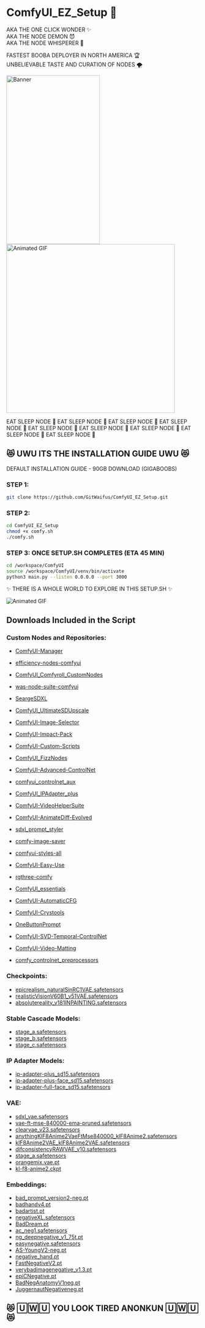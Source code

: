 # ComfyUI_EZ_Setup 🚀

AKA THE ONE CLICK WONDER ✨  
AKA THE NODE DEMON 😈  
AKA THE NODE WHISPERER 🤫  

FASTEST BOOBA DEPLOYER IN NORTH AMERICA 🏆  
UNBELIEVABLE TASTE AND CURATION OF NODES 🌪️  


<img src="https://i.imgur.com/CrRCByW.png" alt="Banner" width="244" height="440"/> 
<img src="https://media.giphy.com/media/v1.Y2lkPTc5MGI3NjExMDY0MWVhbmFhMjFsaXZkNzhkMDY2MmJ4NTJiY3Zkcm5yb2V0NXZldCZlcD12MV9pbnRlcm5hbF9naWZfYnlfaWQmY3Q9Zw/2ppA7PktakC1V0AhvB/giphy-downsized-large.gif/giphy-downsized-large.gif" alt="Animated GIF" width="440" height="440"/>







EAT SLEEP NODE 🔄 EAT SLEEP NODE 🔄 EAT SLEEP NODE 🔄 EAT SLEEP NODE 🔄 EAT SLEEP NODE 🔄 EAT SLEEP NODE 🔄 EAT SLEEP NODE 🔄 EAT SLEEP NODE 🔄 EAT SLEEP NODE 🔄 

## 😻 UWU ITS THE INSTALLATION GUIDE UWU 😻

DEFAULT INSTALLATION GUIDE - 90GB DOWNLOAD (GIGABOOBS)

### STEP 1:
```bash
git clone https://github.com/GitWaifus/ComfyUI_EZ_Setup.git
```

### STEP 2:
```bash
cd ComfyUI_EZ_Setup
chmod +x comfy.sh
./comfy.sh
```

### STEP 3: ONCE SETUP.SH COMPLETES (ETA 45 MIN)
```bash
cd /workspace/ComfyUI
source /workspace/ComfyUI/venv/bin/activate
python3 main.py --listen 0.0.0.0 --port 3000
```

✨ THERE IS A WHOLE WORLD TO EXPLORE IN THIS SETUP.SH ✨

<img src="https://media.giphy.com/media/O6mytDQenfa0uYnXBL/giphy.gif/giphy-downsized-large.gif" alt="Animated GIF" />

## Downloads Included in the Script

### Custom Nodes and Repositories:
- [ComfyUI-Manager](https://github.com/ltdrdata/ComfyUI-Manager.git)
- [efficiency-nodes-comfyui](https://github.com/jags111/efficiency-nodes-comfyui.git)
- [ComfyUI_Comfyroll_CustomNodes](https://github.com/Suzie1/ComfyUI_Comfyroll_CustomNodes.git)
- [was-node-suite-comfyui](https://github.com/WASasquatch/was-node-suite-comfyui/)
- [SeargeSDXL](https://github.com/SeargeDP/SeargeSDXL.git)
- [ComfyUI_UltimateSDUpscale](https://github.com/ssitu/ComfyUI_UltimateSDUpscale)
- [ComfyUI-Image-Selector](https://github.com/SLAPaper/ComfyUI-Image-Selector.git)
- [ComfyUI-Impact-Pack](https://github.com/ltdrdata/ComfyUI-Impact-Pack.git)
- [ComfyUI-Custom-Scripts](https://github.com/pythongosssss/ComfyUI-Custom-Scripts.git)
- [ComfyUI_FizzNodes](https://github.com/FizzleDorf/ComfyUI_FizzNodes.git)
- [ComfyUI-Advanced-ControlNet](https://github.com/Kosinkadink/ComfyUI-Advanced-ControlNet.git)
- [comfyui_controlnet_aux](https://github.com/Fannovel16/comfyui_controlnet_aux/)
- [ComfyUI_IPAdapter_plus](https://github.com/cubiq/ComfyUI_IPAdapter_plus.git)
- [ComfyUI-VideoHelperSuite](https://github.com/Kosinkadink/ComfyUI-VideoHelperSuite.git)
- [ComfyUI-AnimateDiff-Evolved](https://github.com/Kosinkadink/ComfyUI-AnimateDiff-Evolved.git)
- [sdxl_prompt_styler](https://github.com/twri/sdxl_prompt_styler.git)
- [comfy-image-saver](https://github.com/giriss/comfy-image-saver.git)
- [comfyui-styles-all](https://github.com/aegis72/comfyui-styles-all.git)
- [ComfyUI-Easy-Use](https://github.com/yolain/ComfyUI-Easy-Use.git)
- [rgthree-comfy](https://github.com/rgthree/rgthree-comfy.git)
- [ComfyUI_essentials](https://github.com/cubiq/ComfyUI_essentials.git)
- [ComfyUI-AutomaticCFG](https://github.com/Extraltodeus/ComfyUI-AutomaticCFG.git)
- [ComfyUI-Crystools](https://github.com/crystian/ComfyUI-Crystools.git)
- [OneButtonPrompt](https://github.com/AIrjen/OneButtonPrompt)
- [ComfyUI-SVD-Temporal-ControlNet](https://github.com/kijai/comfyui-svd-temporal-controlnet.git)
- [ComfyUI-Video-Matting](https://github.com/Fannovel16/ComfyUI-Video-Matting.git)

- [comfy_controlnet_preprocessors](https://github.com/Fannovel16/comfy_controlnet_preprocessors)
### Checkpoints:
- [epicrealism_naturalSinRC1VAE.safetensors](https://civitai.com/api/download/models/143906?type=Model&format=SafeTensor&size=pruned&fp=fp16)
- [realisticVisionV60B1_v51VAE.safetensors](https://civitai.com/api/download/models/130072?type=Model&format=SafeTensor&size=full&fp=fp16)
- [absolutereality_v181INPAINTING.safetensors](https://civitai.com/api/download/models/134084)

### Stable Cascade Models:

- [stage_a.safetensors](https://huggingface.co/stabilityai/stable-cascade/resolve/main/stage_a.safetensors?download=true)
- [stage_b.safetensors](https://huggingface.co/stabilityai/stable-cascade/resolve/main/stage_b.safetensors?download=true)
- [stage_c.safetensors](https://huggingface.co/stabilityai/stable-cascade/resolve/main/stage_c.safetensors?download=true)


### IP Adapter Models:
- [ip-adapter-plus_sd15.safetensors](https://huggingface.co/h94/IP-Adapter/resolve/main/models/ip-adapter-plus_sd15.safetensors?download=true)
- [ip-adapter-plus-face_sd15.safetensors](https://huggingface.co/h94/IP-Adapter/resolve/main/models/ip-adapter-plus-face_sd15.safetensors?download=true)
- [ip-adapter-full-face_sd15.safetensors](https://huggingface.co/h94/IP-Adapter/resolve/main/models/ip-adapter-full-face_sd15.safetensors?download=true)

### VAE:

- [sdxl_vae.safetensors](https://huggingface.co/stabilityai/sdxl-vae/resolve/main/sdxl_vae.safetensors?download=true)
- [vae-ft-mse-840000-ema-pruned.safetensors](https://huggingface.co/stabilityai/sd-vae-ft-mse-original/resolve/main/vae-ft-mse-840000-ema-pruned.safetensors?download=true)
- [clearvae_v23.safetensors](https://civitai.com/api/download/models/88156?type=Model&format=SafeTensor)
- [anythingKlF8Anime2VaeFtMse840000_klF8Anime2.safetensors](https://civitai.com/api/download/models/131654)
- [klF8Anime2VAE_klF8Anime2VAE.safetensors](https://civitai.com/api/download/models/28569?type=Model&format=SafeTensor)
- [difconsistencyRAWVAE_v10.safetensors](https://civitai.com/api/download/models/94036?type=Model&format=PickleTensor)
- [stage_a.safetensors](https://huggingface.co/stabilityai/stable-cascade/resolve/main/stage_a.safetensors?download=true)
- [orangemix.vae.pt](https://huggingface.co/WarriorMama777/OrangeMixs/resolve/main/VAEs/orangemix.vae.pt)
- [kl-f8-anime2.ckpt](https://huggingface.co/hakurei/waifu-diffusion-v1-4/resolve/main/vae/kl-f8-anime2.ckpt)


### Embeddings: 

- [bad_prompt_version2-neg.pt](https://civitai.com/api/download/models/60095?type=Negative&format=Other)
- [badhandv4.pt](https://civitai.com/api/download/models/20068)
- [badartist.pt](https://civitai.com/api/download/models/6056?type=Negative&format=Other)
- [negativeXL.safetensors](https://civitai.com/api/download/models/134583)
- [BadDream.pt](https://civitai.com/api/download/models/77169?type=Model&format=PickleTensor)
- [ac_neg1.safetensors](https://civitai.com/api/download/models/166373?type=Model&format=SafeTensor)
- [ng_deepnegative_v1_75t.pt](https://civitai.com/api/download/models/5637?type=Model&format=PickleTensor&size=full&fp=fp16)
- [easynegative.safetensors](https://civitai.com/api/download/models/9208?type=Model&format=SafeTensor&size=full&fp=fp16)
- [AS-YoungV2-neg.pt](https://civitai.com/api/download/models/94765)
- [negative_hand.pt](https://civitai.com/api/download/models/60938?type=Negative&format=Other)
- [FastNegativeV2.pt](https://civitai.com/api/download/models/94057?type=Model&format=PickleTensor)
- [verybadimagenegative_v1.3.pt](https://civitai.com/api/download/models/25820?type=Model&format=PickleTensor&size=full&fp=fp16)
- [epiCNegative.pt](https://civitai.com/api/download/models/95263?type=Model&format=Other)
- [BadNegAnatomyV1neg.pt](https://civitai.com/api/download/models/64063)
- [JuggernautNegativeneg.pt](https://civitai.com/api/download/models/86553?type=Negative&format=Other)



## 😻 🅄🅆🅄 YOU LOOK TIRED ANONKUN 🅄🅆🅄 😻

<div style="width: 900px; height: 800px; background-image: url('https://i.imgur.com/65ZoSuv.png'); background-position: center -420; background-size: cover;"></div>

## 🅄🅆🅄 NODES 🅄🅆🅄 NODES 🅄🅆🅄 NODES 🅄🅆🅄 NODES 🅄🅆🅄 NODES 🅄🅆🅄 





### Loras:
- [sd_xl_offset_example-lora_1.0.safetensors](https://huggingface.co/stabilityai/stable-diffusion-xl-base-1.0/resolve/main/sd_xl_offset_example-lora_1.0.safetensors)
- [aesthetic_anime_v1s.safetensors](https://civitai.com/api/download/models/331598?type=Model&format=SafeTensor)
- [more_details.safetensors](https://civitai.com/api/download/models/87153?type=Model&format=SafeTensor)
- [CharacterDesign_Concept-10.safetensors](https://civitai.com/api/download/models/107502?type=Model&format=SafeTensor)
- [DetailedEyes_XLv3.safetensors](https://civitai.com/api/download/models/145907)
- [animetarotV51.safetensors](https://civitai.com/api/download/models/28609)
- [pixel_f2.safetensors](https://civitai.com/api/download/models/52870?type=Model&format=SafeTensor)
- [ghibli_style_offset.safetensors](https://civitai.com/api/download/models/7657?type=Model&format=SafeTensor&size=full&fp=fp16)
- [elf-pc-98.safetensors](https://civitai.com/api/download/models/14769?type=Model&format=SafeTensor&size=full&fp=fp16)
- [GachaSplash4.safetensors](https://civitai.com/api/download/models/38884)
- [epiCRealismHelper.safetensors](https://civitai.com/api/download/models/118945?type=Model&format=SafeTensor)
- [lucy_offset.safetensors](https://civitai.com/api/download/models/6370?type=Model&format=SafeTensor)
- [polyhedron_new_skin_v1.1.safetensors](https://civitai.com/api/download/models/122580)
- [arcane_offset.safetensors](https://civitai.com/api/download/models/8339?type=Model&format=SafeTensor&size=full&fp=fp16)
- [animemix_v3_offset.safetensors](https://civitai.com/api/download/models/60568?type=Model&format=SafeTensor)
- [juliaAP1.0.safetensors](https://civitai.com/api/download/models/226146?type=Model&format=SafeTensor)
- [thickline_fp16.safetensors](https://civitai.com/api/download/models/16368)
- [CrazyExpressions.safetensors](https://civitai.com/api/download/models/91871)
- [genshinfull1-000006.safetensors](https://civitai.com/api/download/models/116970?type=Model&format=SafeTensor)
- [theovercomer8sContrastFix_sd21768.safetensors](https://civitai.com/api/download/models/10350)
- [theovercomer8sContrastFix_sd15.safetensors](https://civitai.com/api/download/models/10638)
- [3DMM_V12.safetensors](https://civitai.com/api/download/models/107366)
- [breastsizeslideroffset.safetensors](https://civitai.com/api/download/models/146600)
- [pixel-art-xl-v1.1.safetensors](https://civitai.com/api/download/models/135931)
- [hair_length_slider_v1.safetensors](https://civitai.com/api/download/models/123434?type=Model&format=SafeTensor)
- [YorHa_N2_TypeB.safetensors](https://civitai.com/api/download/models/91848?type=Model&format=SafeTensor)
- [StandingWithBackground.safetensors](https://civitai.com/api/download/models/20072)
- [people_count_slider_v1.safetensors](https://civitai.com/api/download/models/123309?type=Model&format=SafeTensor)
- [CyberPunkAI.safetensors](https://civitai.com/api/download/models/81907?type=Model&format=SafeTensor)
- [Adventurers_v20.safetensors](https://civitai.com/api/download/models/124691)
- [age_slider_v20.safetensors](https://civitai.com/api/download/models/143150)
- [muscle_slider_v1.safetensors](https://civitai.com/api/download/models/121658?type=Model&format=SafeTensor)
- [WeddingDressEXv0.4.safetensors](https://civitai.com/api/download/models/29922?type=Model&format=SafeTensor&size=full&fp=fp16)
- [IvoryGoldAIv2.safetensors](https://civitai.com/api/download/models/80407?type=Model&format=SafeTensor)
- [JuggerCineXL2.safetensors](https://civitai.com/api/download/models/131991?type=Model&format=SafeTensor)
- [steampunkai.safetensors](https://civitai.com/api/download/models/24794)
- [seraphine_league_of_legends_V1.safetensors](https://civitai.com/api/download/models/37504?type=Model&format=SafeTensor)
- [edgHauteCoutureIV.safetensors](https://civitai.com/api/download/models/322508)
- [logo_v1-000012.safetensors](https://civitai.com/api/download/models/61877)
- [mercury_v2.safetensors](https://civitai.com/api/download/models/59697?type=Model&format=SafeTensor)
- [sailor_venus_v2.safetensors](https://civitai.com/api/download/models/76226?type=Model&format=SafeTensor)
- [sailor_mars_v1.safetensors](https://civitai.com/api/download/models/76262?type=Model&format=SafeTensor)
- [zyd232_InkStyle_v1_0.safetensors](https://civitai.com/api/download/models/78018)
- [pixel sprites.safetensors](https://civitai.com/api/download/models/186677?type=Model&format=SafeTensor)
- [bulma_v1.safetensors](https://civitai.com/api/download/models/94729?type=Model&format=SafeTensor)
- [flashlightphoto_v1.5a.safetensors](https://civitai.com/api/download/models/42855)
- [RealismControl.safetensors](https://civitai.com/api/download/models/106626?type=Model&format=SafeTensor)
- [pensketch_lora_v2.3.safetensors](https://civitai.com/api/download/models/35516)
- [xsarchitectural-7.safetensors](https://civitai.com/api/download/models/30384)
- [sd15_lora_beta.safetensors](https://huggingface.co/wangfuyun/AnimateLCM/resolve/main/sd15_lora_beta.safetensors?download=true)


### Upscale Models:
- [4x-UltraSharp.pth](https://huggingface.co/uwg/upscaler/resolve/main/ESRGAN/4x-UltraSharp.pth)
- [4x_NMKD-Siax_200k.pth](https://huggingface.co/uwg/upscaler/resolve/main/ESRGAN/4x_NMKD-Siax_200k.pth)
- [4x_Nickelback_70000G.pth](https://huggingface.co/uwg/upscaler/resolve/main/ESRGAN/4x_Nickelback_70000G.pth)
- [1x-ITF-SkinDiffDetail-Lite-v1.pth](https://huggingface.co/uwg/upscaler/resolve/main/ESRGAN/1x-ITF-SkinDiffDetail-Lite-v1.pth)
- [RealESRGAN_x4plus.pth](https://github.com/xinntao/Real-ESRGAN/releases/download/v0.1.0/RealESRGAN_x4plus.pth)
- [RealESRGAN_x2.pth](https://huggingface.co/sberbank-ai/Real-ESRGAN/resolve/main/RealESRGAN_x2.pth)
- [RealESRGAN_x4.pth](https://huggingface.co/sberbank-ai/Real-ESRGAN/resolve/main/RealESRGAN_x4.pth)

## AnimateDiff Models

- [animatediffMotion_sdxlV10Beta.ckpt](https://civitai.com/api/download/models/219642)
- [mm-Stabilized_high.pth](https://huggingface.co/manshoety/AD_Stabilized_Motion/resolve/main/mm-Stabilized_high.pth?download=true)
- [mm-p_0.75.pth](https://huggingface.co/manshoety/beta_testing_models/resolve/main/mm-p_0.75.pth?download=true)
- [temporaldiff-v1-animatediff.safetensors](https://huggingface.co/CiaraRowles/TemporalDiff/resolve/main/temporaldiff-v1-animatediff.safetensors?download=true)
- [mm_sd_v14.ckpt](https://huggingface.co/guoyww/animatediff/resolve/main/mm_sd_v14.ckpt?download=true)
- [mm_sd_v15.ckpt](https://huggingface.co/guoyww/animatediff/resolve/main/mm_sd_v15.ckpt?download=true)
- [mm_sd_v15_v2.ckpt](https://huggingface.co/guoyww/animatediff/resolve/main/mm_sd_v15_v2.ckpt?download=true)
- [sd15_t2v_beta.ckpt](https://huggingface.co/wangfuyun/AnimateLCM/resolve/main/sd15_t2v_beta.ckpt?download=true)

### Motion Loras: 

- [v2_lora_PanLeft.ckpt](https://huggingface.co/guoyww/animatediff/resolve/main/v2_lora_PanLeft.ckpt?download=true)
- [v2_lora_PanRight.ckpt](https://huggingface.co/guoyww/animatediff/resolve/main/v2_lora_PanRight.ckpt?download=true)
- [v2_lora_RollingAnticlockwise.ckpt](https://huggingface.co/guoyww/animatediff/resolve/main/v2_lora_RollingAnticlockwise.ckpt?download=true)
- [v2_lora_RollingClockwise.ckpt](https://huggingface.co/guoyww/animatediff/resolve/main/v2_lora_RollingClockwise.ckpt?download=true)
- [v2_lora_TiltDown.ckpt](https://huggingface.co/guoyww/animatediff/resolve/main/v2_lora_TiltDown.ckpt?download=true)
- [v2_lora_TiltUp.ckpt](https://huggingface.co/guoyww/animatediff/resolve/main/v2_lora_TiltUp.ckpt?download=true)
- [v2_lora_ZoomIn.ckpt](https://huggingface.co/guoyww/animatediff/resolve/main/v2_lora_ZoomIn.ckpt?download=true)
- [v2_lora_ZoomOut.ckpt](https://huggingface.co/guoyww/animatediff/resolve/main/v2_lora_ZoomOut.ckpt?download=true)



### Annotator Models:
- [ControlNetHED.pth](https://huggingface.co/lllyasviel/Annotators/resolve/main/ControlNetHED.pth)
- [res101.pth](https://huggingface.co/lllyasviel/Annotators/resolve/main/res101.pth)

### CLIP Vision Models:
- [clip_vision_g.safetensors](https://huggingface.co/stabilityai/control-lora/resolve/main/revision/clip_vision_g.safetensors)
- [IPAdapter_Image_Encoder_SD15_V1.safetensors](https://huggingface.co/h94/IP-Adapter/resolve/main/models/image_encoder/model.safetensors)

### CLIP Model:
- [model.safetensors](https://huggingface.co/stabilityai/stable-cascade/resolve/main/text_encoder/model.safetensors?download=true)

## ControlNet
- [control_v11e_sd15_ip2p_fp16.safetensors](https://huggingface.co/comfyanonymous/ControlNet-v1-1_fp16_safetensors/resolve/main/control_v11e_sd15_ip2p_fp16.safetensors)
- [control_v11e_sd15_shuffle_fp16.safetensors](https://huggingface.co/comfyanonymous/ControlNet-v1-1_fp16_safetensors/resolve/main/control_v11e_sd15_shuffle_fp16.safetensors)
- [control_v11p_sd15_canny_fp16.safetensors](https://huggingface.co/comfyanonymous/ControlNet-v1-1_fp16_safetensors/resolve/main/control_v11p_sd15_canny_fp16.safetensors)
- [control_v11f1p_sd15_depth_fp16.safetensors](https://huggingface.co/comfyanonymous/ControlNet-v1-1_fp16_safetensors/resolve/main/control_v11f1p_sd15_depth_fp16.safetensors)
- [control_v11p_sd15_inpaint_fp16.safetensors](https://huggingface.co/comfyanonymous/ControlNet-v1-1_fp16_safetensors/resolve/main/control_v11p_sd15_inpaint_fp16.safetensors)
- [control_v11p_sd15_lineart_fp16.safetensors](https://huggingface.co/comfyanonymous/ControlNet-v1-1_fp16_safetensors/resolve/main/control_v11p_sd15_lineart_fp16.safetensors)
- [control_v11p_sd15_mlsd_fp16.safetensors](https://huggingface.co/comfyanonymous/ControlNet-v1-1_fp16_safetensors/resolve/main/control_v11p_sd15_mlsd_fp16.safetensors)
- [control_v11p_sd15_normalbae_fp16.safetensors](https://huggingface.co/comfyanonymous/ControlNet-v1-1_fp16_safetensors/resolve/main/control_v11p_sd15_normalbae_fp16.safetensors)
- [control_v11p_sd15_openpose_fp16.safetensors](https://huggingface.co/comfyanonymous/ControlNet-v1-1_fp16_safetensors/resolve/main/control_v11p_sd15_openpose_fp16.safetensors)
- [control_v11p_sd15_scribble_fp16.safetensors](https://huggingface.co/comfyanonymous/ControlNet-v1-1_fp16_safetensors/resolve/main/control_v11p_sd15_scribble_fp16.safetensors)
- [control_v11p_sd15_seg_fp16.safetensors](https://huggingface.co/comfyanonymous/ControlNet-v1-1_fp16_safetensors/resolve/main/control_v11p_sd15_seg_fp16.safetensors)
- [control_v11p_sd15_softedge_fp16.safetensors](https://huggingface.co/comfyanonymous/ControlNet-v1-1_fp16_safetensors/resolve/main/control_v11p_sd15_softedge_fp16.safetensors)
- [control_v11p_sd15s2_lineart_anime_fp16.safetensors](https://huggingface.co/comfyanonymous/ControlNet-v1-1_fp16_safetensors/resolve/main/control_v11p_sd15s2_lineart_anime_fp16.safetensors)
- [control_v11u_sd15_tile_fp16.safetensors](https://huggingface.co/comfyanonymous/ControlNet-v1-1_fp16_safetensors/resolve/main/control_v11u_sd15_tile_fp16.safetensors)

## ControlNet SDXL
- [control-lora-canny-rank256.safetensors](https://huggingface.co/stabilityai/control-lora/resolve/main/control-LoRAs-rank256/control-lora-canny-rank256.safetensors)
- [control-lora-depth-rank256.safetensors](https://huggingface.co/stabilityai/control-lora/resolve/main/control-LoRAs-rank256/control-lora-depth-rank256.safetensors)
- [control-lora-recolor-rank256.safetensors](https://huggingface.co/stabilityai/control-lora/resolve/main/control-LoRAs-rank256/control-lora-recolor-rank256.safetensors)
- [control-lora-sketch-rank256.safetensors](https://huggingface.co/stabilityai/control-lora/resolve/main/control-LoRAs-rank256/control-lora-sketch-rank256.safetensors)


## 🇺🇼🇺 Build Your Own Loadout 🇺🇼🇺

<img src="https://i.imgur.com/yKwYEqU.png" alt="Banner" width="800" height="300"/>

The setup.sh is easy to modify. Add or remove a '#' from any line to add or remove it in the setup process. A big list of checkpoints at the bottom of setup.sh, just remove the # to include before running the script

<img src="https://media.giphy.com/media/v1.Y2lkPTc5MGI3NjExOGc0NXA1emFneDdkZXQ2NDJhdDd5Y2ZtZXRnNXg0eG9jaTJkY3A5diZlcD12MV9pbnRlcm5hbF9naWZfYnlfaWQmY3Q9Zw/LTYvrxUu42KtG16HVA/source.gif" alt="Banner" width="400" height="400"/>

### LIST OF AVAILABLE DOWNLOADS NOT INCLUDED BY DEFAULT

<!-- Optional Downloads Not Included by Default -->

- [ZavyComic.safetensors](https://civitai.com/api/download/models/115754)
- [DreamShaperXLv21Turbo.safetensors](https://civitai.com/api/download/models/351306)
- [aamXLAnimeMix_v10.safetensors](https://civitai.com/api/download/models/303526?type=Model&format=SafeTensor&size=full&fp=fp16)
- [revAnimated_v122EOL.safetensors](https://civitai.com/api/download/models/46846?type=Model&format=SafeTensor&size=full&fp=fp32)
- [Juggernaut-XL_v9_RunDiffusionPhoto_v2.safetensors](https://huggingface.co/RunDiffusion/Juggernaut-XL-v9/resolve/main/Juggernaut-XL_v9_RunDiffusionPhoto_v2.safetensors?download=true)
- [CyberRealistic_V4.1_FP32.safetensors](https://huggingface.co/cyberdelia/CyberRealistic/resolve/main/CyberRealistic_V4.1_FP32.safetensors?download=true)
- [analogMadness_v70.safetensors](https://civitai.com/api/download/models/261539)
- [dreamshaper_8.safetensors](https://civitai.com/api/download/models/128713?type=Model&format=SafeTensor&size=pruned&fp=fp16)
- [realisticVisionV60B1_v51VAE.safetensors](https://civitai.com/api/download/models/130072?type=Model&format=SafeTensor&size=full&fp=fp16)
- [abyssorangemix3AOM3_aom3a1b.safetensors](https://civitai.com/api/download/models/17233)
- [epicphotogasm_lastUnicorn.safetensors](https://civitai.com/api/download/models/223670?type=Model&format=SafeTensor&size=pruned&fp=fp16)
- [sd_xl_refiner_1.0.safetensors](https://huggingface.co/stabilityai/stable-diffusion-xl-refiner-1.0/resolve/main/sd_xl_refiner_1.0.safetensors)
- [sd_xl_base_1.0.safetensors](https://huggingface.co/stabilityai/stable-diffusion-xl-base-1.0/resolve/main/sd_xl_base_1.0.safetensors)

- [ComfyUI-DiffusersStableCascade](https://github.com/kijai/ComfyUI-DiffusersStableCascade.git)

## HAVE FUN AND DONT HURT YOURSELF 

<img src="https://media.giphy.com/media/v1.Y2lkPTc5MGI3NjExN2N1bjZ1Y24xOXlqMjlpeHIza202Y3lmcjB5ZTY1N2h1c2dnMG55ZyZlcD12MV9pbnRlcm5hbF9naWZfYnlfaWQmY3Q9Zw/viHkbZiHkMzTWzIarO/giphy-downsized-large.gif" alt="Animated GIF" />

